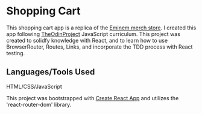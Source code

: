 # Shopping Cart

This shopping cart app is a replica of the [Eminem merch store](https://shop.eminem.com/collections/kamikaze). I created this app following [TheOdinProject](https://www.theodinproject.com/lessons/node-path-javascript-shopping-cart) JavaScript curriculum. This project was created to solidfy knowledge with React, and to learn how to use BrowserRouter, Routes, Links, and incorporate the TDD process with React testing.

## Languages/Tools Used

HTML/CSS/JavaScript

This project was bootstrapped with [Create React App](https://github.com/facebook/create-react-app) and utilizes the 'react-router-dom' library.
